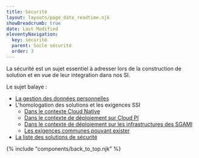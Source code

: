 ```yaml
---
title: Sécurité
layout: layouts/page_date_readtime.njk
showBreadcrumb: true
date: Last Modified
eleventyNavigation:
  key: sécurité
  parent: Socle sécurité
  order: 3
---
```


La sécurité est un sujet essentiel à adresser lors de la construction de solution et en vue de leur integration dans nos SI. 

Le sujet balaye : 
- [La gestion des données personnelles](../donnees-personnelles/)
- L'homologation des solutions et les exigences SSI
  - [Dans le contexte Cloud Native](../../3-doctrine-d-hebergement/1-cloud-native/4-securite/SSI-et-homologation/)
  - [Dans le contexte de déploiement sur Cloud PI](../../3-doctrine-d-hebergement/2-cloud-pi/4-securite/SSI-et-homologation/) 
  - [Dans le contexte de déploiement sur les infrastructures des SGAMI](../../3-doctrine-d-hebergement/3-SGAMI/4-securite/SSI-et-homologation/)
  - [Les exigences communes pouvant exister](../exigences-ssi-comunes)
- [La liste des solutions de sécurité](../referentiel-des-produits-securite/)





{% include "components/back_to_top.njk" %}
